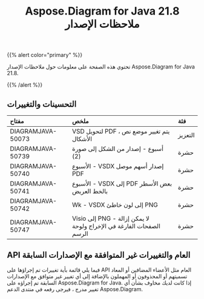 ﻿---
title: Aspose.Diagram for Java 21.8 ملاحظات الإصدار
type: docs
weight: 5
url: /ar/java/aspose-diagram-for-java-21-8-release-notes/
---
{{% alert color="primary" %}}

تحتوي هذه الصفحة على معلومات حول ملاحظات الإصدار Aspose.Diagram for Java 21.8.

{{% /alert %}}
## **التحسينات والتغييرات**  ##

|**مفتاح**|**ملخص**|**فئة**|
|:- |:- |:- |
|DIAGRAMJAVA-50073|VSD لتحويل PDF ، يتم تغيير موضع نص الأشكال|التعزيز|
|DIAGRAMJAVA-50739|أسبوع - إصدار من الشكل إلى صورة (2)|حشرة|
|DIAGRAMJAVA-50740|الأسبوع - VSDX إصدار أسهم موصل PDF|حشرة|
|DIAGRAMJAVA-50741|الأسبوع - VSDX إلى PDF بعض الأسطر بالخط العريض|حشرة|
|DIAGRAMJAVA-50742|Wk - VSDX إلى لون خاطئ PNG|حشرة|
|DIAGRAMJAVA-50747|Visio إلى PNG - لا يمكن إزالة الصفحات الفارغة في الإخراج ولوحة الرسم|حشرة|
## **API العام والتغييرات غير المتوافقة مع الإصدارات السابقة**
فيما يلي قائمة بأية تغييرات تم إجراؤها على API العام مثل الأعضاء المضافين أو المعاد تسميتهم أو المحذوفون أو المهملون بالإضافة إلى أي تغيير غير متوافق مع الإصدارات السابقة تم إجراؤه على Aspose.Diagram for Java. إذا كانت لديك مخاوف بشأن أي تغيير مدرج ، فيرجى رفعه في منتدى الدعم Aspose.Diagram.


